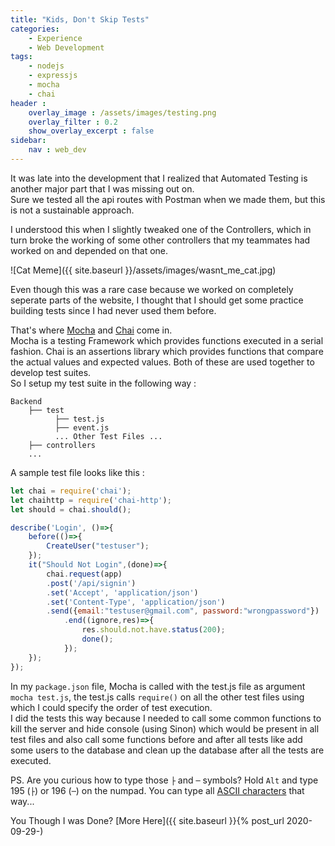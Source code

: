 ```yaml
---
title: "Kids, Don't Skip Tests"
categories:
    - Experience
    - Web Development
tags:
    - nodejs
    - expressjs
    - mocha
    - chai
header : 
    overlay_image : /assets/images/testing.png
    overlay_filter : 0.2
    show_overlay_excerpt : false
sidebar:
    nav : web_dev
---
```


It was late into the development that I realized that Automated Testing is another major part that I was missing out on.  
Sure we tested all the api routes with Postman when we made them, but this is not a sustainable approach.  

I understood this when I slightly tweaked one of the Controllers, which in turn broke the working of some other controllers that my teammates had worked on and depended on that one.  

![Cat Meme]({{ site.baseurl }}/assets/images/wasnt_me_cat.jpg)  

Even though this was a rare case because we worked on completely seperate parts of the website, I thought that I should get some practice building tests since I had never used them before.  

That's where [Mocha](https://mochajs.org/#getting-started) and [Chai](https://www.chaijs.com/) come in.  
Mocha is a testing Framework which provides functions executed in a serial fashion. Chai is an assertions library which provides functions that compare the actual values and expected values. Both of these are used together to develop test suites.  
So I setup my test suite in the following way : 
```
Backend 
    ├── test
          ├── test.js
          ├── event.js
          ... Other Test Files ...
    ├── controllers
    ...
```

A sample test file looks like this : 

```javascript
let chai = require('chai');
let chaihttp = require('chai-http');
let should = chai.should();

describe('Login', ()=>{
    before(()=>{
        CreateUser("testuser");
    });
    it("Should Not Login",(done)=>{
        chai.request(app)
        .post('/api/signin')
        .set('Accept', 'application/json')
        .set('Content-Type', 'application/json')
        .send({email:"testuser@gmail.com", password:"wrongpassword"})
            .end((ignore,res)=>{
                res.should.not.have.status(200);
                done();
            });
    });
});
```
In my `package.json` file, Mocha is called with the test.js file as argument `mocha test.js`, the test.js calls `require()` on all the other test files using which I could specify the order of test execution.  
I did the tests this way because I needed to call some common functions to kill the server and hide console (using Sinon) which would be present in all test files and also call some functions before and after all tests like add some users to the database and clean up the database after all the tests are executed.  

PS. Are you curious how to type those `├` and `─` symbols? Hold `Alt` and type 195 (`├`) or 196 (`─`) on the numpad. You can type all [ASCII characters](https://theasciicode.com.ar/) that way...

You Though I was Done? [More Here]({{ site.baseurl }}{% post_url 2020-09-29-)